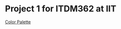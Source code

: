 # Project 1 for ITDM362 at IIT
[Color Palette](https://paletton.com/#uid=b3k5a5B0kosnMeFvWjQr5rJjfxGd+)

